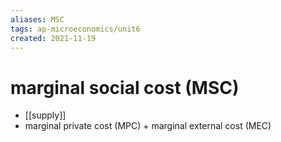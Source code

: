 ```yaml
---
aliases: MSC
tags: ap-microeconomics/unit6 
created: 2021-11-19
---
```


# marginal social cost (MSC)

- [[supply]]
- marginal private cost (MPC) + marginal external cost (MEC) 
